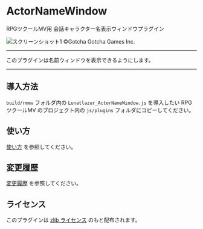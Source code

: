 # ActorNameWindow

RPGツクールMV用 会話キャラクター名表示ウィンドウプラグイン

![スクリーンショット1]
©Gotcha Gotcha Games Inc.

---

このプラグインは名前ウィンドウを表示できるようにします。

---

## 導入方法

`build/rmmv` フォルダ内の `Lunatlazur_ActorNameWindow.js` を導入したい RPGツクールMV のプロジェクト内の `js/plugins` フォルダにコピーしてください。

## 使い方

[使い方] を参照してください。

## 変更履歴

[変更履歴] を参照してください。

## ライセンス

このプラグインは [zlib ライセンス] のもと配布されます。

[スクリーンショット1]: img/screenshot1.jpg
[使い方]: doc/USAGE.en.md
[変更履歴]: doc/CHANGELOG.en.md
[zlib ライセンス]: LISENCE.md
